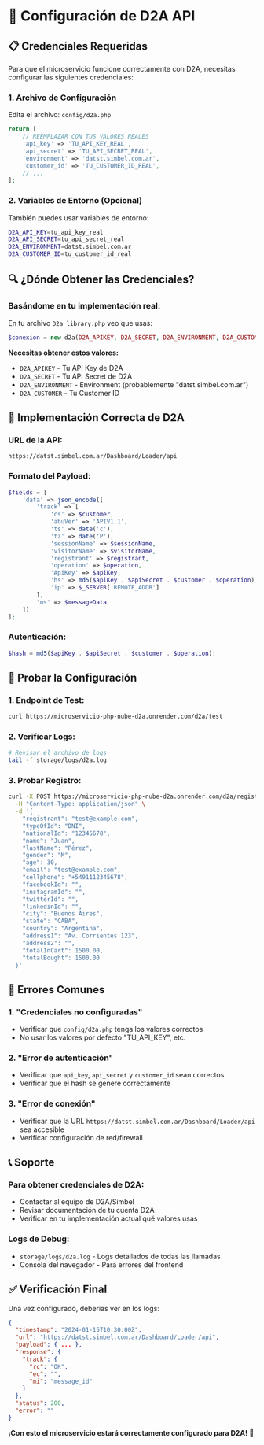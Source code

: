 # 🔧 Configuración de D2A API

## 📋 **Credenciales Requeridas**

Para que el microservicio funcione correctamente con D2A, necesitas configurar las siguientes credenciales:

### **1. Archivo de Configuración**
Edita el archivo: `config/d2a.php`

```php
return [
    // REEMPLAZAR CON TUS VALORES REALES
    'api_key' => 'TU_API_KEY_REAL',
    'api_secret' => 'TU_API_SECRET_REAL', 
    'environment' => 'datst.simbel.com.ar',
    'customer_id' => 'TU_CUSTOMER_ID_REAL',
    // ...
];
```

### **2. Variables de Entorno (Opcional)**
También puedes usar variables de entorno:

```bash
D2A_API_KEY=tu_api_key_real
D2A_API_SECRET=tu_api_secret_real
D2A_ENVIRONMENT=datst.simbel.com.ar
D2A_CUSTOMER_ID=tu_customer_id_real
```

## 🔍 **¿Dónde Obtener las Credenciales?**

### **Basándome en tu implementación real:**

En tu archivo `D2a_library.php` veo que usas:
```php
$conexion = new d2a(D2A_APIKEY, D2A_SECRET, D2A_ENVIRONMENT, D2A_CUSTOMER, ...);
```

**Necesitas obtener estos valores:**
- `D2A_APIKEY` - Tu API Key de D2A
- `D2A_SECRET` - Tu API Secret de D2A  
- `D2A_ENVIRONMENT` - Environment (probablemente "datst.simbel.com.ar")
- `D2A_CUSTOMER` - Tu Customer ID

## 🚀 **Implementación Correcta de D2A**

### **URL de la API:**
```
https://datst.simbel.com.ar/Dashboard/Loader/api
```

### **Formato del Payload:**
```php
$fields = [
    'data' => json_encode([
        'track' => [
            'cs' => $customer,
            'abuVer' => 'APIV1.1',
            'ts' => date('c'),
            'tz' => date('P'),
            'sessionName' => $sessionName,
            'visitorName' => $visitorName,
            'registrant' => $registrant,
            'operation' => $operation,
            'ApiKey' => $apiKey,
            'hs' => md5($apiKey . $apiSecret . $customer . $operation),
            'ip' => $_SERVER['REMOTE_ADDR']
        ],
        'ms' => $messageData
    ])
];
```

### **Autenticación:**
```php
$hash = md5($apiKey . $apiSecret . $customer . $operation);
```

## 🧪 **Probar la Configuración**

### **1. Endpoint de Test:**
```bash
curl https://microservicio-php-nube-d2a.onrender.com/d2a/test
```

### **2. Verificar Logs:**
```bash
# Revisar el archivo de logs
tail -f storage/logs/d2a.log
```

### **3. Probar Registro:**
```bash
curl -X POST https://microservicio-php-nube-d2a.onrender.com/d2a/register \
  -H "Content-Type: application/json" \
  -d '{
    "registrant": "test@example.com",
    "typeOfId": "DNI",
    "nationalId": "12345678",
    "name": "Juan",
    "lastName": "Pérez",
    "gender": "M",
    "age": 30,
    "email": "test@example.com",
    "cellphone": "+5491112345678",
    "facebookId": "",
    "instagramId": "",
    "twitterId": "",
    "linkedinId": "",
    "city": "Buenos Aires",
    "state": "CABA",
    "country": "Argentina",
    "address1": "Av. Corrientes 123",
    "address2": "",
    "totalInCart": 1500.00,
    "totalBought": 1500.00
  }'
```

## 🚨 **Errores Comunes**

### **1. "Credenciales no configuradas"**
- Verificar que `config/d2a.php` tenga los valores correctos
- No usar los valores por defecto "TU_API_KEY", etc.

### **2. "Error de autenticación"**
- Verificar que `api_key`, `api_secret` y `customer_id` sean correctos
- Verificar que el hash se genere correctamente

### **3. "Error de conexión"**
- Verificar que la URL `https://datst.simbel.com.ar/Dashboard/Loader/api` sea accesible
- Verificar configuración de red/firewall

## 📞 **Soporte**

### **Para obtener credenciales de D2A:**
- Contactar al equipo de D2A/Simbel
- Revisar documentación de tu cuenta D2A
- Verificar en tu implementación actual qué valores usas

### **Logs de Debug:**
- `storage/logs/d2a.log` - Logs detallados de todas las llamadas
- Consola del navegador - Para errores del frontend

## ✅ **Verificación Final**

Una vez configurado, deberías ver en los logs:
```json
{
  "timestamp": "2024-01-15T10:30:00Z",
  "url": "https://datst.simbel.com.ar/Dashboard/Loader/api",
  "payload": { ... },
  "response": {
    "track": {
      "rc": "OK",
      "ec": "",
      "mi": "message_id"
    }
  },
  "status": 200,
  "error": ""
}
```

**¡Con esto el microservicio estará correctamente configurado para D2A!** 🚀 